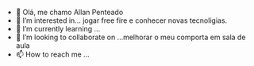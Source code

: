 - 👋 Olá, me chamo Allan Penteado
- 👀 I’m interested in... jogar  free fire e conhecer novas tecnoligias.
- 🌱 I’m currently learning ...
- 💞️ I’m looking to collaborate on ...melhorar o meu comporta em sala de aula
- 📫 How to reach me ...

<!---
alanpenteado/alanpenteado is a ✨ special ✨ repository because its `README.md` (this file) appears on your GitHub profile.
You can click the Preview link to take a look at your changes.
--->
